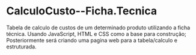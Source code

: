 # CalculoCusto--Ficha.Tecnica
 Tabela de calculo de custos de um determinado produto utilizando a ficha técnica.
 Usando JavaScript, HTML e CSS como a base para construção;
 Posteriormente será criando uma pagina web para a tabela/calculo e estruturada.
